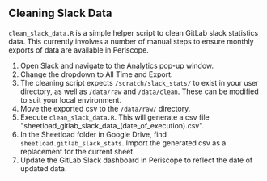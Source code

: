 ## Cleaning Slack Data

`clean_slack_data.R` is a simple helper script to clean GitLab slack statistics data. This currently involves a number of manual steps to ensure monthly exports of data are available in Periscope.

1. Open Slack and navigate to the Analytics pop-up window.
1. Change the dropdown to All Time and Export.
1. The cleaning script expects `/scratch/slack_stats/` to exist in your user directory, as well as `/data/raw` and `/data/clean`. These can be modified to suit your local environment.
1. Move the exported csv to the `/data/raw/` directory.
1. Execute `clean_slack_data.R`. This will generate a csv file "sheetload_gitlab_slack_data_(date_of_execution).csv".
1. In the Sheetload folder in Google Drive, find `sheetload.gitlab_slack_stats`. Import the generated csv as a replacement for the current sheet.
1. Update the GitLab Slack dashboard in Periscope to reflect the date of updated data.
